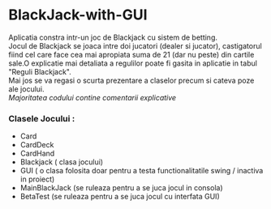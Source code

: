 # BlackJack-with-GUI
Aplicatia constra intr-un joc de Blackjack cu sistem de betting.\
Jocul de Blackjack se joaca intre doi jucatori (dealer si jucator), castigatorul fiind cel care face cea mai apropiata suma de 21 (dar nu peste) din cartile sale.O explicatie mai detaliata a regulilor poate fi gasita in aplicatie in tabul "Reguli Blackjack".\
Mai jos se va regasi o scurta prezentare a claselor precum si cateva poze ale jocului.\
_Majoritatea codului contine comentarii explicative_

### Clasele Jocului :
 - Card
 - CardDeck
 - CardHand
 - Blackjack ( clasa jocului)
 - GUI ( o clasa folosita doar pentru a testa functionalitatile swing / inactiva in proiect)
 - MainBlackJack (se ruleaza pentru a se juca jocul in consola)
 - BetaTest (se ruleaza pentru a se juca jocul cu interfata GUI)



